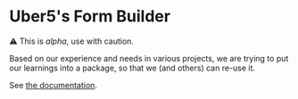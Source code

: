 # Uber5's Form Builder

:warning: This is *alpha*, use with caution.

Based on our experience and needs in various projects, we are trying to put our learnings into a package, so that we (and others) can re-use it.

See [the documentation](https://uber5.github.io/carbon-formbuilder/).
